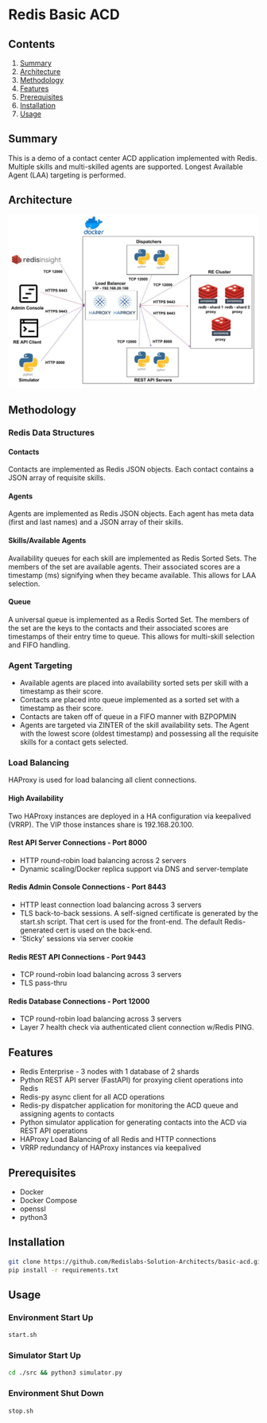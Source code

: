 # Redis Basic ACD
## Contents
1.  [Summary](#summary)
2.  [Architecture](#architecture)
3.  [Methodology](#methodology)
4.  [Features](#features)
5.  [Prerequisites](#prerequisites)
6.  [Installation](#installation)
7.  [Usage](#usage)


## Summary <a name="summary"></a>
This is a demo of a contact center ACD application implemented with Redis.  Multiple skills and multi-skilled agents are supported.  Longest Available Agent (LAA) targeting is performed.

## Architecture <a name="architecture"></a>
![architecture](./images/BasicACD_Arch_Highv2.jpg)  

## Methodology <a name="methodology"></a>
### Redis Data Structures
#### Contacts
Contacts are implemented as Redis JSON objects.  Each contact contains a JSON array of requisite skills.
#### Agents
Agents are implemented as Redis JSON objects.  Each agent has meta data (first and last names) and a JSON array of their skills.
#### Skills/Available Agents
Availability queues for each skill are implemented as Redis Sorted Sets.  The members of the set are available agents.  Their associated scores are a timestamp (ms) signifying when they became available.  This allows for LAA selection.
#### Queue
A universal queue is implemented as a Redis Sorted Set.  The members of the set are the keys to the contacts and their associated scores are timestamps of their entry time to queue.  This allows for multi-skill selection and FIFO handling.

### Agent Targeting
 - Available agents are placed into availability sorted sets per skill with a timestamp as their score.
 - Contacts are placed into queue implemented as a sorted set with a timestamp as their score.
 - Contacts are taken off of queue in a FIFO manner with BZPOPMIN
 - Agents are targeted via ZINTER of the skill availability sets.  The Agent with the lowest score (oldest timestamp) and possessing all the requisite skills for a contact gets selected.

### Load Balancing
HAProxy is used for load balancing all client connections.
#### High Availability
Two HAProxy instances are deployed in a HA configuration via keepalived (VRRP).  The VIP those instances share is 192.168.20.100.
#### Rest API Server Connections - Port 8000
- HTTP round-robin load balancing across 2 servers
- Dynamic scaling/Docker replica support via DNS and server-template
#### Redis Admin Console Connections - Port 8443
- HTTP least connection load balancing across 3 servers
- TLS back-to-back sessions.  A self-signed certificate is generated by the start.sh script.  That cert is used for the front-end.  The default Redis-generated cert is used on the back-end.
- 'Sticky' sessions via server cookie
#### Redis REST API Connections - Port 9443
- TCP round-robin load balancing across 3 servers
- TLS pass-thru
#### Redis Database Connections - Port 12000
- TCP round-robin load balancing across 3 servers
- Layer 7 health check via authenticated client connection w/Redis PING.
 
## Features <a name="features"></a>
- Redis Enterprise - 3 nodes with 1 database of 2 shards
- Python REST API server (FastAPI) for proxying client operations into Redis
- Redis-py async client for all ACD operations
- Redis-py dispatcher application for monitoring the ACD queue and assigning agents to contacts
- Python simulator application for generating contacts into the ACD via REST API operations
- HAProxy Load Balancing of all Redis and HTTP connections 
- VRRP redundancy of HAProxy instances via keepalived

## Prerequisites <a name="prerequisites"></a>
- Docker
- Docker Compose
- openssl
- python3

## Installation <a name="installation"></a>
```bash
git clone https://github.com/Redislabs-Solution-Architects/basic-acd.git && cd basic-acd
pip install -r requirements.txt
```

## Usage <a name="usage"></a>
### Environment Start Up
```bash
start.sh
```

### Simulator Start Up
```bash
cd ./src && python3 simulator.py
```

### Environment Shut Down
```bash
stop.sh
```
